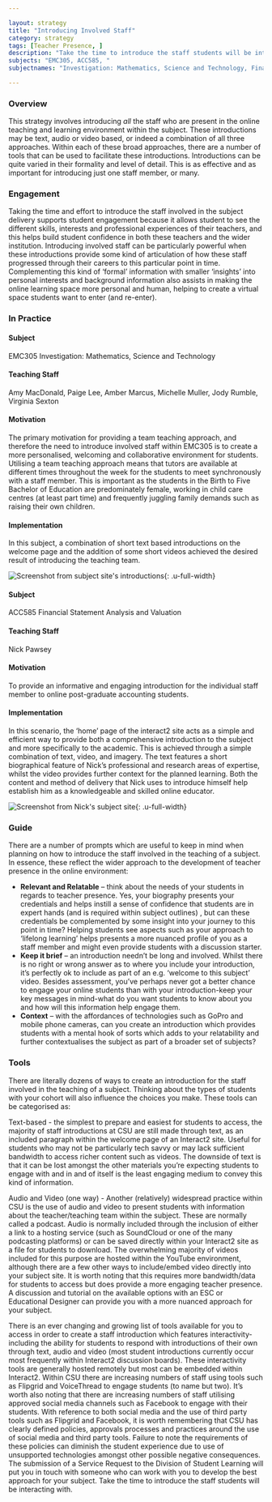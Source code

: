 ```yaml
---

layout: strategy
title: "Introducing Involved Staff"
category: strategy
tags: [Teacher Presence, ]
description: "Take the time to introduce the staff students will be interacting with."
subjects: "EMC305, ACC585, "
subjectnames: "Investigation: Mathematics, Science and Technology, Financial Statement Analysis and Valuation, "

---
```


### Overview

This strategy involves introducing _all_ the staff who are present in the online teaching and learning environment within the subject. These introductions may be text, audio or video based, or indeed a combination of all three approaches. Within each of these broad approaches, there are a number of tools that can be used to facilitate these introductions. Introductions can be quite varied in their formality and level of detail. This is as effective and as important for introducing just one staff member, or many.

### Engagement

Taking the time and effort to introduce the staff involved in the subject delivery supports student engagement because it allows student to see the different skills, interests and professional experiences of their teachers, and this helps build student confidence in both these teachers and the wider institution. Introducing involved staff can be particularly powerful when these introductions provide some kind of articulation of how these staff progressed through their careers to this particular point in time. Complementing this kind of ‘formal’ information with smaller ‘insights’ into personal interests and background information also assists in making the online learning space more personal and human, helping to create a virtual space students want to enter (and re-enter).

### In Practice
<div class="u-release practice" >

<div class="practice-item">
<div class="practice-content" markdown="1">

#### Subject

EMC305 Investigation: Mathematics, Science and Technology

#### Teaching Staff

Amy MacDonald, Paige Lee, Amber Marcus, Michelle Muller, Jody Rumble, Virginia Sexton

#### Motivation

The primary motivation for providing a team teaching approach, and therefore the need to introduce involved staff within EMC305 is to create a more personalised, welcoming and collaborative environment for students. Utilising a team teaching approach means that tutors are available at different times throughout the week for the students to meet synchronously with a staff member. This is important as the students in the Birth to Five Bachelor of Education are predominately female, working in child care centres (at least part time) and frequently juggling family demands such as raising their own children.

#### Implementation

In this subject, a combination of short text based introductions on the welcome page and the addition of some short videos achieved the desired result of introducing the teaching team.

![Screenshot from subject site's introductions](../images/practices/Introducing-Involved-Staff-1.png){: .u-full-width}

</div>
</div>

<div class="practice-item">
<div class="practice-content" markdown="1">

#### Subject

ACC585 Financial Statement Analysis and Valuation

#### Teaching Staff

Nick Pawsey

#### Motivation

To provide an informative and engaging introduction for the individual staff member to online post-graduate accounting students.

#### Implementation

In this scenario, the ‘home’ page of the interact2 site acts as a simple and efficient way to provide both a comprehensive introduction to the subject and more specifically to the academic. This is achieved through a simple combination of text, video, and imagery. The text features a short biographical feature of Nick’s professional and research areas of expertise, whilst the video provides further context for the planned learning. Both the content and method of delivery that Nick uses to introduce himself help establish him as a knowledgeable and skilled online educator.

![Screenshot from Nick's subject site](../images/practices/Introducing-Involved-Staff-2.png){: .u-full-width}

</div>
</div>
</div>

### Guide

There are a number of prompts which are useful to keep in mind when planning on how to introduce the staff involved in the teaching of a subject. In essence, these reflect the wider approach to the development of teacher presence in the online environment:

* **Relevant and Relatable** – think about the needs of your students in regards to teacher presence. Yes, your biography presents your credentials and helps instill a sense of confidence that students are in expert hands (and is required within subject outlines) , but can these credentials be complemented by some insight into your journey to this point in time? Helping students see aspects such as your approach to ‘lifelong learning’ helps presents a more nuanced profile of you as a staff member and might even provide students with a discussion starter.  
* **Keep it brief** – an introduction needn’t be long and involved. Whilst there is no right or wrong answer as to where you include your introduction, it’s perfectly ok to include as part of an e.g. ‘welcome to this subject’ video. Besides assessment, you’ve perhaps never got a better chance to engage your online students than with your introduction-keep your key messages in mind-what do you want students to know about you and how will this information help engage them.
* **Context** – with the affordances of technologies such as GoPro and mobile phone cameras, can you create an introduction which provides students with a mental hook of sorts which adds to your relatability and further contextualises the subject as part of a broader set of subjects?

### Tools

There are literally dozens of ways to create an introduction for the staff involved in the teaching of a subject. Thinking about the types of students with your cohort will also influence the choices you make. These tools can be categorised as:

Text-based - the simplest to prepare and easiest for students to access, the majority of staff introductions at CSU are still made through text, as an included paragraph within the welcome page of an Interact2 site. Useful for students who may not be particularly tech savvy or may lack sufficient bandwidth to access richer content such as videos. The downside of text is that it can be lost amongst the other materials you’re expecting students to engage with and in and of itself is the least engaging medium to convey this kind of information.

Audio and Video (one way) - Another (relatively) widespread practice within CSU is the use of audio and video to present students with information about the teacher/teaching team within the subject. These are normally called a podcast. Audio is normally included through the inclusion of either a link to a hosting service (such as SoundCloud or one of the many podcasting platforms) or can be saved directly within your Interact2 site as a file for students to download. The overwhelming majority of videos included for this purpose are hosted within the YouTube environment, although there are a few other ways to include/embed video directly into your subject site. It is worth noting that this requires more bandwidth/data for students to access but does provide a more engaging teacher presence. A discussion and tutorial on the available options with an ESC or Educational Designer can provide you with a more nuanced approach for your subject.

There is an ever changing and growing list of tools available for you to access in order to create a staff introduction which features interactivity-including the ability for students to respond with introductions of their own through text, audio and video (most student introductions currently occur most frequently within Interact2 discussion boards). These interactivity tools are generally hosted remotely but most can be embedded within Interact2. Within CSU there are increasing numbers of staff using tools such as Flipgrid and VoiceThread to engage students (to name but two). It’s worth also noting that there are increasing numbers of staff utilising approved social media channels such as Facebook to engage with their students. With reference to both social media and the use of third party tools such as Flipgrid and Facebook, it is worth remembering that CSU has clearly defined policies, approvals processes and practices around the use of social media and third party tools. Failure to note the requirements of these policies can diminish the student experience due to use of unsupported technologies amongst other possible negative consequences. The submission of a Service Request to the Division of Student Learning will put you in touch with someone who can work with you to develop the best approach for your subject.
Take the time to introduce the staff students will be interacting with.
